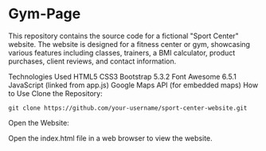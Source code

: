 # Gym-Page

This repository contains the source code for a fictional "Sport Center" website. The website is designed for a fitness center or gym, showcasing various features including classes, trainers, a BMI calculator, product purchases, client reviews, and contact information.

Technologies Used
HTML5
CSS3
Bootstrap 5.3.2
Font Awesome 6.5.1
JavaScript (linked from app.js)
Google Maps API (for embedded maps)
How to Use
Clone the Repository:

`
git clone https://github.com/your-username/sport-center-website.git
`


Open the Website:

Open the index.html file in a web browser to view the website.